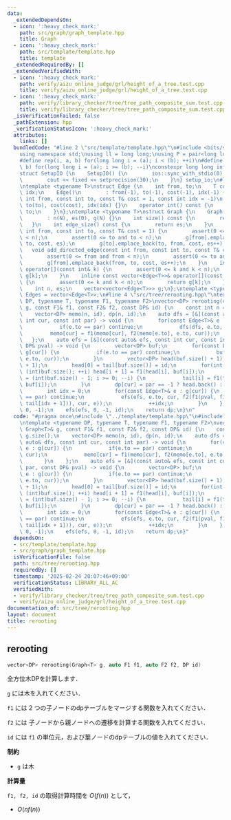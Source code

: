 ```yaml
---
data:
  _extendedDependsOn:
  - icon: ':heavy_check_mark:'
    path: src/graph/graph_template.hpp
    title: Graph
  - icon: ':heavy_check_mark:'
    path: src/template/template.hpp
    title: template
  _extendedRequiredBy: []
  _extendedVerifiedWith:
  - icon: ':heavy_check_mark:'
    path: verify/aizu_online_judge/grl/height_of_a_tree.test.cpp
    title: verify/aizu_online_judge/grl/height_of_a_tree.test.cpp
  - icon: ':heavy_check_mark:'
    path: verify/library_checker/tree/tree_path_composite_sum.test.cpp
    title: verify/library_checker/tree/tree_path_composite_sum.test.cpp
  _isVerificationFailed: false
  _pathExtension: hpp
  _verificationStatusIcon: ':heavy_check_mark:'
  attributes:
    links: []
  bundledCode: "#line 2 \"src/template/template.hpp\"\n#include <bits/stdc++.h>\n\
    using namespace std;\nusing ll = long long;\nusing P = pair<long long, long long>;\n\
    #define rep(i, a, b) for(long long i = (a); i < (b); ++i)\n#define rrep(i, a,\
    \ b) for(long long i = (a); i >= (b); --i)\nconstexpr long long inf = 4e18;\n\
    struct SetupIO {\n    SetupIO() {\n        ios::sync_with_stdio(0);\n        cin.tie(0);\n\
    \        cout << fixed << setprecision(30);\n    }\n} setup_io;\n#line 3 \"src/graph/graph_template.hpp\"\
    \ntemplate <typename T>\nstruct Edge {\n    int from, to;\n    T cost;\n    int\
    \ idx;\n    Edge()\n        : from(-1), to(-1), cost(-1), idx(-1) {}\n    Edge(const\
    \ int from, const int to, const T& cost = 1, const int idx = -1)\n        : from(from),\
    \ to(to), cost(cost), idx(idx) {}\n    operator int() const {\n        return\
    \ to;\n    }\n};\ntemplate <typename T>\nstruct Graph {\n    Graph(const int N)\n\
    \        : n(N), es(0), g(N) {}\n    int size() const {\n        return n;\n \
    \   }\n    int edge_size() const {\n        return es;\n    }\n    void add_edge(const\
    \ int from, const int to, const T& cost = 1) {\n        assert(0 <= from and from\
    \ < n);\n        assert(0 <= to and to < n);\n        g[from].emplace_back(from,\
    \ to, cost, es);\n        g[to].emplace_back(to, from, cost, es++);\n    }\n \
    \   void add_directed_edge(const int from, const int to, const T& cost = 1) {\n\
    \        assert(0 <= from and from < n);\n        assert(0 <= to and to < n);\n\
    \        g[from].emplace_back(from, to, cost, es++);\n    }\n    inline vector<Edge<T>>&\
    \ operator[](const int& k) {\n        assert(0 <= k and k < n);\n        return\
    \ g[k];\n    }\n    inline const vector<Edge<T>>& operator[](const int& k) const\
    \ {\n        assert(0 <= k and k < n);\n        return g[k];\n    }\n\n   private:\n\
    \    int n, es;\n    vector<vector<Edge<T>>> g;\n};\ntemplate <typename T>\nusing\
    \ Edges = vector<Edge<T>>;\n#line 4 \"src/tree/rerooting.hpp\"\ntemplate <typename\
    \ DP, typename T, typename F1, typename F2>\nvector<DP> rerooting(const Graph<T>&\
    \ g, const F1& f1, const F2& f2, const DP& id) {\n    const int n = g.size();\n\
    \    vector<DP> memo(n, id), dp(n, id);\n    auto dfs = [&](const auto& dfs, const\
    \ int cur, const int par) -> void {\n        for(const Edge<T>& e : g[cur]) {\n\
    \            if(e.to == par) continue;\n            dfs(dfs, e.to, cur);\n   \
    \         memo[cur] = f1(memo[cur], f2(memo[e.to], e.to, cur));\n        }\n \
    \   };\n    auto efs = [&](const auto& efs, const int cur, const int par, const\
    \ DP& pval) -> void {\n        vector<DP> buf;\n        for(const Edge<T>& e :\
    \ g[cur]) {\n            if(e.to == par) continue;\n            buf.emplace_back(f2(memo[e.to],\
    \ e.to, cur));\n        }\n        vector<DP> head(buf.size() + 1), tail(buf.size()\
    \ + 1);\n        head[0] = tail[buf.size()] = id;\n        for(int i = 0; i <\
    \ (int)buf.size(); ++i) head[i + 1] = f1(head[i], buf[i]);\n        for(int i\
    \ = (int)buf.size() - 1; i >= 0; --i) {\n            tail[i] = f1(tail[i + 1],\
    \ buf[i]);\n        }\n        dp[cur] = par == -1 ? head.back() : f1(pval, head.back());\n\
    \        int idx = 0;\n        for(const Edge<T>& e : g[cur]) {\n            if(e.to\
    \ == par) continue;\n            efs(efs, e.to, cur, f2(f1(pval, f1(head[idx],\
    \ tail[idx + 1])), cur, e));\n            ++idx;\n        }\n    };\n    dfs(dfs,\
    \ 0, -1);\n    efs(efs, 0, -1, id);\n    return dp;\n}\n"
  code: "#pragma once\n#include \"../template/template.hpp\"\n#include \"../graph/graph_template.hpp\"\
    \ntemplate <typename DP, typename T, typename F1, typename F2>\nvector<DP> rerooting(const\
    \ Graph<T>& g, const F1& f1, const F2& f2, const DP& id) {\n    const int n =\
    \ g.size();\n    vector<DP> memo(n, id), dp(n, id);\n    auto dfs = [&](const\
    \ auto& dfs, const int cur, const int par) -> void {\n        for(const Edge<T>&\
    \ e : g[cur]) {\n            if(e.to == par) continue;\n            dfs(dfs, e.to,\
    \ cur);\n            memo[cur] = f1(memo[cur], f2(memo[e.to], e.to, cur));\n \
    \       }\n    };\n    auto efs = [&](const auto& efs, const int cur, const int\
    \ par, const DP& pval) -> void {\n        vector<DP> buf;\n        for(const Edge<T>&\
    \ e : g[cur]) {\n            if(e.to == par) continue;\n            buf.emplace_back(f2(memo[e.to],\
    \ e.to, cur));\n        }\n        vector<DP> head(buf.size() + 1), tail(buf.size()\
    \ + 1);\n        head[0] = tail[buf.size()] = id;\n        for(int i = 0; i <\
    \ (int)buf.size(); ++i) head[i + 1] = f1(head[i], buf[i]);\n        for(int i\
    \ = (int)buf.size() - 1; i >= 0; --i) {\n            tail[i] = f1(tail[i + 1],\
    \ buf[i]);\n        }\n        dp[cur] = par == -1 ? head.back() : f1(pval, head.back());\n\
    \        int idx = 0;\n        for(const Edge<T>& e : g[cur]) {\n            if(e.to\
    \ == par) continue;\n            efs(efs, e.to, cur, f2(f1(pval, f1(head[idx],\
    \ tail[idx + 1])), cur, e));\n            ++idx;\n        }\n    };\n    dfs(dfs,\
    \ 0, -1);\n    efs(efs, 0, -1, id);\n    return dp;\n}"
  dependsOn:
  - src/template/template.hpp
  - src/graph/graph_template.hpp
  isVerificationFile: false
  path: src/tree/rerooting.hpp
  requiredBy: []
  timestamp: '2025-02-24 20:07:46+09:00'
  verificationStatus: LIBRARY_ALL_AC
  verifiedWith:
  - verify/library_checker/tree/tree_path_composite_sum.test.cpp
  - verify/aizu_online_judge/grl/height_of_a_tree.test.cpp
documentation_of: src/tree/rerooting.hpp
layout: document
title: rerooting
---
```


## rerooting

```cpp
vector<DP> rerooting(Graph<T> g, auto F1 f1, auto F2 f2, DP id)
```

全方位木DPを計算します．

`g` には木を入れてください．

`f1` には $2$ つの子ノードのdpテーブルをマージする関数を入れてください．

`f2` には 子ノードから親ノードへの遷移を計算する関数を入れてください．

`id` には `f1` の単位元，および葉ノードのdpテーブルの値を入れてください．

**制約**

- `g` は木

**計算量**

`f1, f2, id` の取得計算時間を $O(f(n))$ として，

- $O(n f(n))$